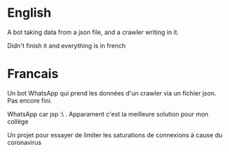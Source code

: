 # English

A bot taking data from a json file, and a crawler writing in it.

Didn't finish it and everything is in french

# Francais
 Un bot WhatsApp qui prend les données d'un crawler via un fichier json. Pas encore fini.

WhatsApp car jsp :\ . Apparament c'est la meilleure solution pour mon collège

 Un projet pour essayer de limiter les saturations de connexions à cause du coronavirus
